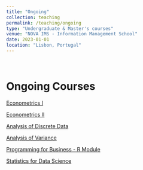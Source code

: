 ```yaml
---
title: "Ongoing"
collection: teaching
permalink: /teaching/ongoing
type: "Undergraduate & Master's courses"
venue: "NOVA IMS - Information Management School"
date: 2023-01-01
location: "Lisbon, Portugal"
---
```

<br>

Ongoing Courses
===

[Econometrics I](https://damasiob.github.io/ongoing_courses/2019-econometrics-i)

[Econometrics II](https://damasiob.github.io/ongoing_courses/2019-econometrics-ii)

[Analysis of Discrete Data](https://damasiob.github.io/ongoing_courses/2019-Analysis-of-discrete-data)

[Analysis of Variance](https://damasiob.github.io/ongoing_courses/2019-Analysis-of-Variance)

[Programming for Business - R Module](https://damasiob.github.io/ongoing_courses/2019-prog-business)

[Statistics for Data Science](https://damasiob.github.io/ongoing_courses/2019-Statistics-Data-Science)
